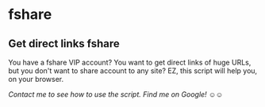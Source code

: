 # fshare
## Get direct links fshare

You have a fshare VIP account? You want to get direct links of huge URLs, but you don't want to share account to any site?
EZ, this script will help you, on your browser.

_Contact me to see how to use the script. Find me on Google!_ :relaxed::relaxed:
